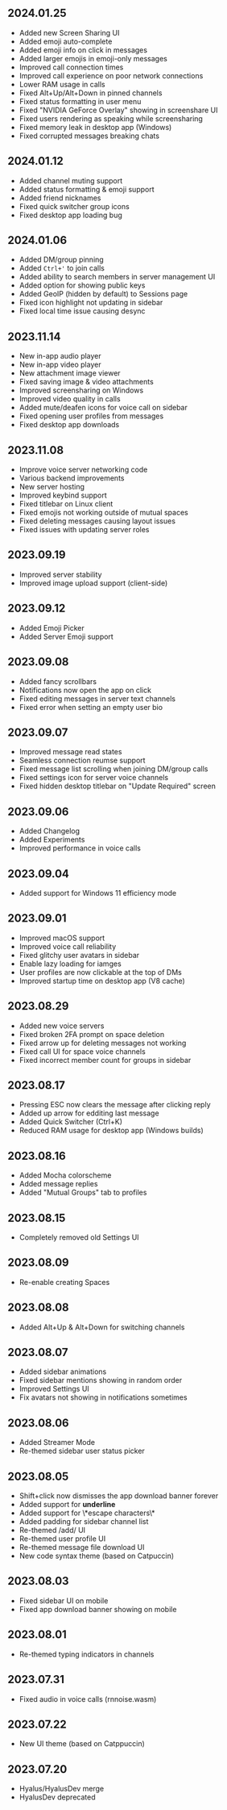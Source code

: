 ## 2024.01.25

- Added new Screen Sharing UI
- Added emoji auto-complete
- Added emoji info on click in messages
- Added larger emojis in emoji-only messages
- Improved call connection times
- Improved call experience on poor network connections
- Lower RAM usage in calls
- Fixed Alt+Up/Alt+Down in pinned channels
- Fixed status formatting in user menu
- Fixed "NVIDIA GeForce Overlay" showing in screenshare UI
- Fixed users rendering as speaking while screensharing
- Fixed memory leak in desktop app (Windows)
- Fixed corrupted messages breaking chats

## 2024.01.12

- Added channel muting support
- Added status formatting & emoji support
- Added friend nicknames
- Fixed quick switcher group icons
- Fixed desktop app loading bug

## 2024.01.06

- Added DM/group pinning
- Added `Ctrl+'` to join calls
- Added ability to search members in server management UI
- Added option for showing public keys
- Added GeoIP (hidden by default) to Sessions page
- Fixed icon highlight not updating in sidebar
- Fixed local time issue causing desync

## 2023.11.14

- New in-app audio player
- New in-app video player
- New attachment image viewer
- Fixed saving image & video attachments
- Improved screensharing on Windows
- Improved video quality in calls
- Added mute/deafen icons for voice call on sidebar
- Fixed opening user profiles from messages
- Fixed desktop app downloads

## 2023.11.08

- Improve voice server networking code
- Various backend improvements
- New server hosting
- Improved keybind support
- Fixed titlebar on Linux client
- Fixed emojis not working outside of mutual spaces
- Fixed deleting messages causing layout issues
- Fixed issues with updating server roles

## 2023.09.19

- Improved server stability
- Improved image upload support (client-side)

## 2023.09.12

- Added Emoji Picker
- Added Server Emoji support

## 2023.09.08

- Added fancy scrollbars
- Notifications now open the app on click
- Fixed editing messages in server text channels
- Fixed error when setting an empty user bio

## 2023.09.07

- Improved message read states
- Seamless connection reumse support
- Fixed message list scrolling when joining DM/group calls
- Fixed settings icon for server voice channels
- Fixed hidden desktop titlebar on "Update Required" screen

## 2023.09.06

- Added Changelog
- Added Experiments
- Improved performance in voice calls

## 2023.09.04

- Added support for Windows 11 efficiency mode

## 2023.09.01

- Improved macOS support
- Improved voice call reliability
- Fixed glitchy user avatars in sidebar
- Enable lazy loading for iamges
- User profiles are now clickable at the top of DMs
- Improved startup time on desktop app (V8 cache)

## 2023.08.29

- Added new voice servers
- Fixed broken 2FA prompt on space deletion
- Fixed arrow up for deleting messages not working
- Fixed call UI for space voice channels
- Fixed incorrect member count for groups in sidebar

## 2023.08.17

- Pressing ESC now clears the message after clicking reply
- Added up arrow for edditing last message
- Added Quick Switcher (Ctrl+K)
- Reduced RAM usage for desktop app (Windows builds)

## 2023.08.16

- Added Mocha colorscheme
- Added message replies
- Added "Mutual Groups" tab to profiles

## 2023.08.15

- Completely removed old Settings UI

## 2023.08.09

- Re-enable creating Spaces

## 2023.08.08

- Added Alt+Up & Alt+Down for switching channels

## 2023.08.07

- Added sidebar animations
- Fixed sidebar mentions showing in random order
- Improved Settings UI
- Fix avatars not showing in notifications sometimes

## 2023.08.06

- Added Streamer Mode
- Re-themed sidebar user status picker

## 2023.08.05

- Shift+click now dismisses the app download banner forever
- Added support for **underline**
- Added support for \\\*escape characters\\\*
- Added padding for sidebar channel list
- Re-themed /add/<username> UI
- Re-themed user profile UI
- Re-themed message file download UI
- New code syntax theme (based on Catpuccin)

## 2023.08.03

- Fixed sidebar UI on mobile
- Fixed app download banner showing on mobile

## 2023.08.01

- Re-themed typing indicators in channels

## 2023.07.31

- Fixed audio in voice calls (rnnoise.wasm)

## 2023.07.22

- New UI theme (based on Catppuccin)

## 2023.07.20

- Hyalus/HyalusDev merge
- HyalusDev deprecated

